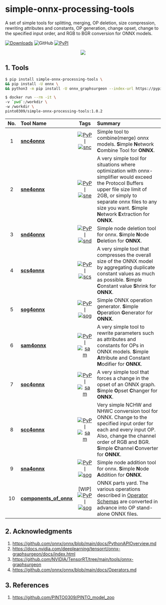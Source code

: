 # simple-onnx-processing-tools
A set of simple tools for splitting, merging, OP deletion, size compression, rewriting attributes and constants, OP generation, change opset, change to the specified input order, and RGB to BGR conversion for ONNX models.

[![Downloads](https://static.pepy.tech/personalized-badge/simple-onnx-processing-tools?period=total&units=none&left_color=grey&right_color=brightgreen&left_text=Downloads)](https://pepy.tech/project/simple-onnx-processing-tools) ![GitHub](https://img.shields.io/github/license/PINTO0309/simple-onnx-processing-tools?color=2BAF2B) [![PyPI](https://img.shields.io/pypi/v/simple-onnx-processing-tools?color=2BAF2B)](https://pypi.org/project/simple-onnx-processing-tools/)

<p align="center">
  <img src="https://user-images.githubusercontent.com/33194443/162783149-3b0d6e25-44da-4bc1-89fb-beae8aeae31d.png" />
</p>

## 1. Tools
```bash
$ pip install simple-onnx-processing-tools \
&& pip install -U onnx \
&& python3 -m pip install -U onnx_graphsurgeon --index-url https://pypi.ngc.nvidia.com
```
```bash
$ docker run --rm -it \
-v `pwd`:/workdir \
-w /workdir \
pinto0309/simple-onnx-processing-tools:1.0.2
```

|No.|Tool Name|Tags|Summary|
|:-:|:-|:-:|:-|
|1|**[snc4onnx](https://github.com/PINTO0309/snc4onnx)**|[![PyPI](https://img.shields.io/pypi/v/snc4onnx?color=2BAF2B)](https://pypi.org/project/snc4onnx/)[![snc](https://img.shields.io/github/stars/PINTO0309/snc4onnx.svg?style=social)](https://github.com/PINTO0309/snc4onnx)|Simple tool to combine(merge) onnx models. **S**imple **N**etwork **C**ombine Tool for **ONNX**.|
|2|**[sne4onnx](https://github.com/PINTO0309/sne4onnx)**|[![PyPI](https://img.shields.io/pypi/v/sne4onnx?color=2BAF2B)](https://pypi.org/project/sne4onnx/)[![sne](https://img.shields.io/github/stars/PINTO0309/sne4onnx.svg?style=social)](https://github.com/PINTO0309/sne4onnx)|A very simple tool for situations where optimization with onnx-simplifier would exceed the Protocol Buffers upper file size limit of 2GB, or simply to separate onnx files to any size you want. **S**imple **N**etwork **E**xtraction for **ONNX**.|
|3|**[snd4onnx](https://github.com/PINTO0309/snd4onnx)**|[![PyPI](https://img.shields.io/pypi/v/snd4onnx?color=2BAF2B)](https://pypi.org/project/snd4onnx/)[![snd](https://img.shields.io/github/stars/PINTO0309/snd4onnx.svg?style=social)](https://github.com/PINTO0309/snd4onnx)|Simple node deletion tool for onnx. **S**imple **N**ode **D**eletion for **ONNX**.|
|4|**[scs4onnx](https://github.com/PINTO0309/scs4onnx)**|[![PyPI](https://img.shields.io/pypi/v/scs4onnx?color=2BAF2B)](https://pypi.org/project/scs4onnx/)[![scs](https://img.shields.io/github/stars/PINTO0309/scs4onnx.svg?style=social)](https://github.com/PINTO0309/scs4onnx)|A very simple tool that compresses the overall size of the ONNX model by aggregating duplicate constant values as much as possible. **S**imple **C**onstant value **S**hrink for **ONNX**.|
|5|**[sog4onnx](https://github.com/PINTO0309/sog4onnx)**|[![PyPI](https://img.shields.io/pypi/v/sog4onnx?color=2BAF2B)](https://pypi.org/project/sog4onnx/)[![sog](https://img.shields.io/github/stars/PINTO0309/sog4onnx.svg?style=social)](https://github.com/PINTO0309/sog4onnx)|Simple ONNX operation generator. **S**imple **O**peration **G**enerator for **ONNX**.|
|6|**[sam4onnx](https://github.com/PINTO0309/sam4onnx)**|[![PyPI](https://img.shields.io/pypi/v/sam4onnx?color=2BAF2B)](https://pypi.org/project/sam4onnx/)[![sam](https://img.shields.io/github/stars/PINTO0309/sam4onnx.svg?style=social)](https://github.com/PINTO0309/sam4onnx)|A very simple tool to rewrite parameters such as attributes and constants for OPs in ONNX models. **S**imple **A**ttribute and Constant **M**odifier for **ONNX**.|
|7|**[soc4onnx](https://github.com/PINTO0309/soc4onnx)**|[![PyPI](https://img.shields.io/pypi/v/soc4onnx?color=2BAF2B)](https://pypi.org/project/soc4onnx/)[![sam](https://img.shields.io/github/stars/PINTO0309/soc4onnx.svg?style=social)](https://github.com/PINTO0309/soc4onnx)|A very simple tool that forces a change in the opset of an ONNX graph. **S**imple **O**pset **C**hanger for **ONNX**.|
|8|**[scc4onnx](https://github.com/PINTO0309/scc4onnx)**|[![PyPI](https://img.shields.io/pypi/v/scc4onnx?color=2BAF2B)](https://pypi.org/project/scc4onnx/)[![sam](https://img.shields.io/github/stars/PINTO0309/scc4onnx.svg?style=social)](https://github.com/PINTO0309/scc4onnx)|Very simple NCHW and NHWC conversion tool for ONNX. Change to the specified input order for each and every input OP. Also, change the channel order of RGB and BGR. **S**imple **C**hannel **C**onverter for **ONNX**.|
|9|**[sna4onnx](https://github.com/PINTO0309/sna4onnx)**|[![PyPI](https://img.shields.io/pypi/v/sna4onnx?color=2BAF2B)](https://pypi.org/project/sna4onnx/)[![sog](https://img.shields.io/github/stars/PINTO0309/sna4onnx.svg?style=social)](https://github.com/PINTO0309/sna4onnx)|Simple node addition tool for onnx. **S**imple **N**ode **A**ddition for **ONNX**.|
|10|**[components_of_onnx](https://github.com/PINTO0309/components_of_onnx)**|[WIP][![PyPI](https://img.shields.io/pypi/v/components_of_onnx?color=2BAF2B)](https://pypi.org/project/components_of_onnx/)[![sog](https://img.shields.io/github/stars/PINTO0309/components_of_onnx.svg?style=social)](https://github.com/PINTO0309/components_of_onnx)|ONNX parts yard. The various operations described in [Operator Schemas](https://github.com/onnx/onnx/blob/main/docs/Operators.md) are converted in advance into OP stand-alone ONNX files.|

## 2. Acknowledgments
1. https://github.com/onnx/onnx/blob/main/docs/PythonAPIOverview.md
2. https://docs.nvidia.com/deeplearning/tensorrt/onnx-graphsurgeon/docs/index.html
3. https://github.com/NVIDIA/TensorRT/tree/main/tools/onnx-graphsurgeon
4. https://github.com/onnx/onnx/blob/main/docs/Operators.md

## 3. References
1. https://github.com/PINTO0309/PINTO_model_zoo
